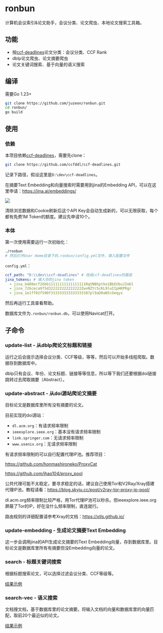 # ronbun

计算机会议索引&论文助手，会议分类、论文爬虫、本地论文搜索工具箱。

## 功能

- 按[ccf-deadlines](https://github.com/ccfddl/ccf-deadlines)论文分类：会议分类、CCF Rank
- dblp论文爬虫、论文摘要爬虫
- 论文关键词搜索、基于向量的语义搜索

## 编译

需要Go 1.23+

```bash
git clone https://github.com/juzeon/ronbun.git
cd ronbun/
go build
```

## 使用

### 依赖

本项目依赖[ccf-deadlines](https://github.com/ccfddl/ccf-deadlines)，需要先clone：

```bash
git clone https://github.com/ccfddl/ccf-deadlines.git
```

记录下路径，假设这里是`D:\dev\ccf-deadlines`。

在摘要Text Embedding和向量搜索时需要用到jina的Embedding API，可以在这里申请：<https://jina.ai/embeddings/>

![](https://public.ptree.top/ShareX/2024/10/10/1728558627/fstutMhIND.png)

清除浏览数据和Cookie刷新后这个API Key会自动生成新的，可以无限获取，每个都有免费1M Token的额度。建议先申请10个。

### 本体

第一次使用需要运行一次初始化：

```bash
./ronbun
# 然后打开User Home目录下的.ronbun/config.yml文件，填入配置文件
```

`config.yml`：

```yaml
ccf_path: "D:\\dev\\ccf-deadlines" # 改成ccf-deadlines的路径
jina_tokens: # 填入你的jina token
  - jina_b480ecf26bb11111111111111111RqVNBhptko1BbEUbuJImbl
  - jina_726ceca975d322222222222222ZwvNZYc5cKL9luIIpHKPRgr
  - jina_1e1ff02f590f333333333333333387pl9aD0aN5cOeqyx
```

然后再运行工具查看帮助。

数据库文件为`.ronbun/ronbun.db`，可以使用Navicat打开。

## 子命令

### update-list - 从dblp爬论文标题和链接

运行之后会提示选择会议分类、CCF等级，等等，然后可以开始多线程爬取。数据存到数据库中。

dblp只有会议、年份、论文标题、链接等等信息，所以等下我们还要根据doi链接跳转过去爬取摘要（Abstract）。

### update-abstract - 从doi源站爬论文摘要

目标论文是数据库里所有没有摘要的论文。

目前实现的doi源站：

- `dl.acm.org`：有请求频率限制
- `ieeexplore.ieee.org`：基本没有请求频率限制
- `link.springer.com`：无请求频率限制
- `www.usenix.org`：无请求频率限制

有请求频率限制的可以自行配置代理IP池。推荐项目：

<https://github.com/honmashironeko/ProxyCat>

<https://github.com/jhao104/proxy_pool>

公共代理可能不太稳定，要寻求稳定的话，建议自己使用Tor和V2Ray/Xray搭建代理IP池，教程请看：<https://blog.skyju.cc/post/v2ray-tor-proxy-ip-pool/>

dl.acm.org频率限制比较严格，用Tor代理IP池可以秒杀。但ieeexplore.ieee.org屏蔽了Tor的IP，好在没什么频率限制，直连就行。

路由规则的详细配置请参考Xray的文档：<https://xtls.github.io/>

### update-embedding - 生成论文摘要Text Embedding

这一步会调用jina的API生成论文摘要的Text Embedding向量，存到数据库里。目标论文是数据库里所有有摘要但没Embedding向量的论文。

### search - 标题关键词搜索

根据标题搜索论文，可以选择过滤会议分类、CCF等级等。

[结果示例](https://public.ptree.top/ShareX/manual/Search%20for%20serverless.html)

### search-vec - 语义搜索

文档搜文档，基于数据库里的论文摘要。将输入文档的向量和数据库里的向量匹配，取前20个最近似的论文。

[结果示例](https://public.ptree.top/ShareX/manual/Search%20by%20document%202024-10-10%2019%2129%2158.html)